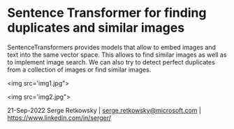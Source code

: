 # Sentence Transformer for finding duplicates and similar images

SentenceTransformers provides models that allow to embed images and text into the same vector space. This allows to find similar images as well as to implement image search. We can also try to detect perfect duplicates from a collection of images or find similar images.

<img src='img1.jpg">

<img src='img2.jpg">

21-Sep-2022
Serge Retkowsky | serge.retkowsky@microsoft.com | https://www.linkedin.com/in/serger/
